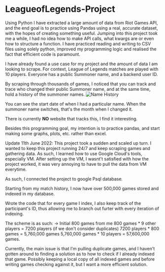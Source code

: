 # LeagueofLegends-Project
Using Python I have extracted a large amount of data from Riot Games API, and the end goal is to practice using Pandas using a real, accurate dataset, with the hopes of creating something useful.
Jumping into this project took me a while, I had no idea how to make API calls, what kwargs are or even how to structure a function.
I have practiced reading and writing to CSV files using solely python, improved my programming logic and realised the fact that efficient code is paramount.

I have already found a use case for my project and the amount of data I am looking to scrape.
For context, League of Legends matches are played with 10 players. Everyone has a public Summoner name, and a backend user ID. 

By scraping through thousands of games, I noticed that you can track and trace who changed their public Summoner name, and at the same time, hold a history of the summoner names.
![Name History](https://user-images.githubusercontent.com/16565764/170566385-819283a2-ff94-4693-827c-b1344e868b6f.png)

You can see the start date of when I had a particular name. When the summoner name switches, that's the month when I changed it.

There is currently **NO** website that tracks this, I find it interesting. 
  
Besides this programming goal, my intention is to practice pandas, and start making some graphs, plots, etc. rather than excel.

Update 11th June 2022:
This project took a sudden and scaled up turn.
I wanted to keep this project running 24/7 and keep scraping games and gathering data.
As such, I learned how to use Google Cloud's tools, especially VM.
After setting up the VM, I wasnt't satisfied with how the project worked, it was very annoying to have to pull the data from VM everytime.

As such, I connected the project to google Psql database.

Starting from my match history, I now have over 500,000 games stored and indexed in my database. 

Wrote the code that for every game I index, I also keep track of the participant's ID, thus allowing me to branch out furter with every iteration of indexing. 

The scheme is as such:
-> Initial 800 games from me
800 games * 9 other players = 7200 players (if we don't consider duplicates)
7200 players * 800 games = 5,760,000 games 
5,760,000 games * 10 players = 57,600,000 games. 

Currently, the main issue is that I'm pulling duplicate games, and I haven't gotten around to finding a solution as to how to check if I already indexed that game. Possibly keeping a local copy of all indexed games and before writing games checking against it, but I want a more efficient solution.
